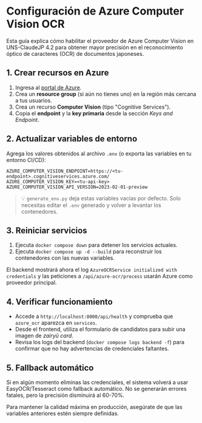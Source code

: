 # Configuración de Azure Computer Vision OCR

Esta guía explica cómo habilitar el proveedor de Azure Computer Vision en UNS-ClaudeJP 4.2 para
obtener mayor precisión en el reconocimiento óptico de caracteres (OCR) de documentos japoneses.

## 1. Crear recursos en Azure
1. Ingresa al [portal de Azure](https://portal.azure.com/).
2. Crea un **resource group** (si aún no tienes uno) en la región más cercana a tus usuarios.
3. Crea un recurso **Computer Vision** (tipo "Cognitive Services").
4. Copia el **endpoint** y la **key primaria** desde la sección *Keys and Endpoint*.

## 2. Actualizar variables de entorno
Agrega los valores obtenidos al archivo `.env` (o exporta las variables en tu entorno CI/CD):

```env
AZURE_COMPUTER_VISION_ENDPOINT=https://<tu-endpoint>.cognitiveservices.azure.com/
AZURE_COMPUTER_VISION_KEY=<tu-api-key>
AZURE_COMPUTER_VISION_API_VERSION=2023-02-01-preview
```

> 💡 `generate_env.py` deja estas variables vacías por defecto. Solo necesitas editar el `.env`
> generado y volver a levantar los contenedores.

## 3. Reiniciar servicios
1. Ejecuta `docker compose down` para detener los servicios actuales.
2. Ejecuta `docker compose up -d --build` para reconstruir los contenedores con las nuevas variables.

El backend mostrará ahora el log `AzureOCRService initialized with credentials` y las peticiones a
`/api/azure-ocr/process` usarán Azure como proveedor principal.

## 4. Verificar funcionamiento
- Accede a `http://localhost:8000/api/health` y comprueba que `azure_ocr` aparezca en `services`.
- Desde el frontend, utiliza el formulario de candidatos para subir una imagen de *zairyū card*.
- Revisa los logs del backend (`docker compose logs backend -f`) para confirmar que no hay
  advertencias de credenciales faltantes.

## 5. Fallback automático
Si en algún momento eliminas las credenciales, el sistema volverá a usar EasyOCR/Tesseract como
fallback automático. No se generarán errores fatales, pero la precisión disminuirá al 60-70%.

Para mantener la calidad máxima en producción, asegúrate de que las variables anteriores estén
siempre definidas.
